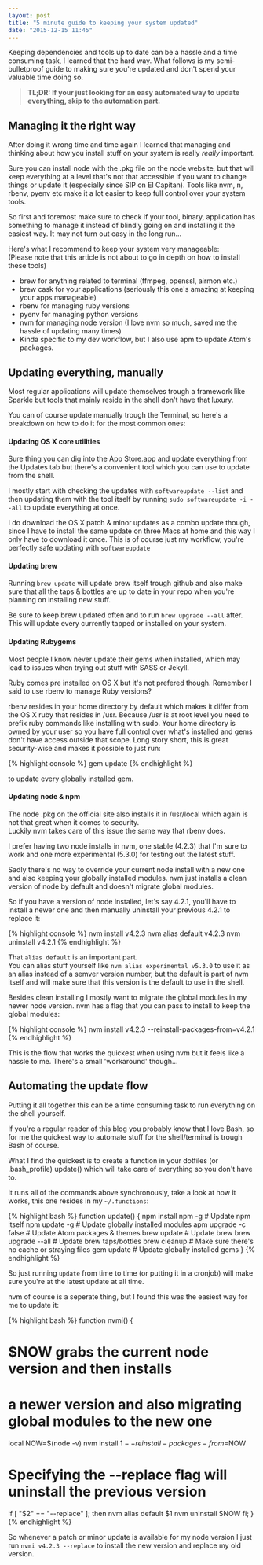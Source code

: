 ```yaml
---
layout: post
title: "5 minute guide to keeping your system updated"
date: "2015-12-15 11:45"
---
```


Keeping dependencies and tools up to date can be a hassle and a time consuming task, I learned that the hard way. What follows is my semi-bulletproof guide to making sure you're updated and don't spend your valuable time doing so.

> **TL;DR: If your just looking for an easy automated way to update everything, skip to the automation part.**

## Managing it the right way

After doing it wrong time and time again I learned that managing and thinking about how you install stuff on your system is really _really_ important.

Sure you can install node with the .pkg file on the node website, but that will keep everything at a level that's not that accessible if you want to change things or update it (especially since SIP on El Capitan). Tools like nvm, n, rbenv, pyenv etc make it a lot easier to keep full control over your system tools.

So first and foremost make sure to check if your tool, binary, application has something to manage it instead of blindly going on and installing it the easiest way. It may not turn out easy in the long run…

Here's what I recommend to keep your system very manageable:  
(Please note that this article is not about to go in depth on how to install these tools)

- brew for anything related to terminal (ffmpeg, openssl, airmon etc.)
- brew cask for your applications (seriously this one's amazing at keeping your apps manageable)
- rbenv for managing ruby versions
- pyenv for managing python versions
- nvm for managing node version (I love nvm so much, saved me the hassle of updating many times)
- Kinda specific to my dev workflow, but I also use apm to update Atom's packages.

## Updating everything, manually

Most regular applications will update themselves trough a framework like Sparkle but tools that mainly reside in the shell don't have that luxury.

You can of course update manually trough the Terminal, so here's a breakdown on how to do it for the most common ones:

#### Updating OS X core utilities

Sure thing you can dig into the App Store.app and update everything from the Updates tab but there's a convenient tool which you can use to update from the shell.

I mostly start with checking the updates with `softwareupdate --list` and then updating them with the tool itself by running `sudo softwareupdate -i --all` to update everything at once.  

I do download the OS X patch & minor updates as a combo update though, since I have to install the same update on three Macs at home and this way I only have to download it once. This is of course just my workflow, you're perfectly safe updating with `softwareupdate`

#### Updating brew

Running `brew update` will update brew itself trough github and also make sure that all the taps & bottles are up to date in your repo when you're planning on installing new stuff.

Be sure to keep brew updated often and to run `brew upgrade --all` after. This will update every currently tapped or installed on your system.

#### Updating Rubygems

Most people I know never update their gems when installed, which may lead to issues when trying out stuff with SASS or Jekyll.

Ruby comes pre installed on OS X but it's not prefered though. Remember I said to use rbenv to manage Ruby versions?

rbenv resides in your home directory by default which makes it differ from the OS X ruby that resides in /usr. Because /usr is at root level you need to prefix ruby commands like installing with sudo. Your home directory is owned by your user so you have full control over what's installed and gems don't have access outside that scope. Long story short, this is great security-wise and makes it possible to just run:

{% highlight console %}
gem update
{% endhighlight %}

to update every globally installed gem.

#### Updating node & npm

The node .pkg on the official site also installs it in /usr/local which again is not that great when it comes to security.  
Luckily nvm takes care of this issue the same way that rbenv does.

I prefer having two node installs in nvm, one stable (4.2.3) that I'm sure to work and one more experimental (5.3.0) for testing out the latest stuff.

Sadly there's no way to override your current node install with a new one and also keeping your globally installed modules. nvm just installs a clean version of node by default and doesn't migrate global modules.

So if you have a version of node installed, let's say 4.2.1, you'll have to install a newer one and then manually uninstall your previous 4.2.1 to replace it:

{% highlight console %}
nvm install v4.2.3
nvm alias default v4.2.3
nvm uninstall v4.2.1
{% endhighlight %}

That `alias default` is an important part.  
You can alias stuff yourself like `nvm alias experimental v5.3.0` to use it as an alias instead of a semver version number, but the default is part of nvm itself and will make sure that this version is the default to use in the shell.

Besides clean installing I mostly want to migrate the global modules in my newer node version. nvm has a flag that you can pass to install to keep the global modules:

{% highlight console %}
nvm install v4.2.3 --reinstall-packages-from=v4.2.1
{% endhighlight %}

This is the flow that works the quickest when using nvm but it feels like a hassle to me. There's a small 'workaround' though…

## Automating the update flow

Putting it all together this can be a time consuming task to run everything on the shell yourself.

If you're a regular reader of this blog you probably know that I love Bash, so for me the quickest way to automate stuff for the shell/terminal is trough Bash of course.

What I find the quickest is to create a function in your dotfiles (or .bash_profile) update() which will take care of everything so you don't have to.

It runs all of the commands above synchronously, take a look at how it works, this one resides in my `~/.functions`:

{% highlight bash %}
function update() {
	npm install npm -g # Update npm itself
	npm update -g # Update globally installed modules
	apm upgrade -c false # Update Atom packages & themes
	brew update # Update brew
	brew upgrade --all # Update brew taps/bottles
	brew cleanup # Make sure there's no cache or straying files
	gem update # Update globally installed gems
}
{% endhighlight %}

So just running `update` from time to time (or putting it in a cronjob) will make sure you're at the latest update at all time.

nvm of course is a seperate thing, but I found this was the easiest way for me to update it:

{% highlight bash %}
function nvmi() {
  # $NOW grabs the current node version and then installs
  # a newer version and also migrating global modules to the new one  
  local NOW=$(node -v)
  nvm install $1 --reinstall-packages-from=$NOW

  # Specifying the --replace flag will uninstall the previous version
  if [ "$2" == "--replace" ]; then
    nvm alias default $1
    nvm uninstall $NOW
  fi;
}
{% endhighlight %}

So whenever a patch or minor update is available for my node version I just run `nvmi v4.2.3 --replace` to install the new version and replace my old version.
